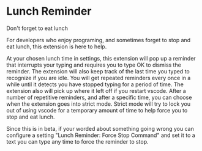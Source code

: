 # Lunch Reminder

Don't forget to eat lunch

For developers who enjoy programing, and sometimes forget to stop and eat lunch, this extension is here to help.

At your chosen lunch time in settings, this extension will pop up a reminder that interrupts your typing and requires you to type OK to dismiss the reminder. The extension will also keep track of the last time you typed to recognize if you are idle. You will get repeated reminders every once in a while until it detects you have stopped typing for a period of time. The extension also will pick up where it left off if you restart vscode. After a number of repetitive reminders, and after a specific time, you can choose when the extension goes into strict mode. Strict mode will try to lock you out of using vscode for a temporary amount of time to help force you to stop and eat lunch.

Since this is in beta, if your worded about something going wrong you can configure a setting "Lunch Reminder: Force Stop Command" and set it to a text you can type any time to force the reminder to stop.
